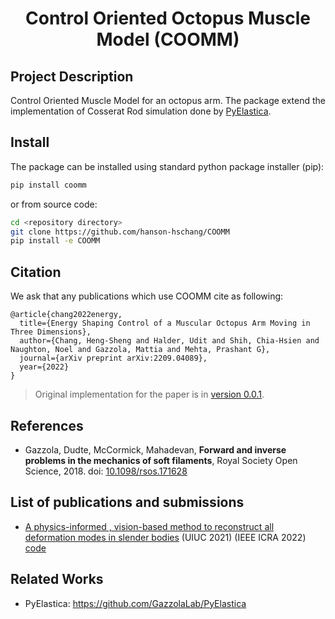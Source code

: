 <div align=center>
  <h1>Control Oriented Octopus Muscle Model (COOMM)</h1>
</div>

## Project Description

Control Oriented Muscle Model for an octopus arm. The package extend the implementation of Cosserat Rod simulation done by [PyElastica](https://github.com/GazzolaLab/PyElastica).

## Install

The package can be installed using standard python package installer (pip):

```bash
pip install coomm
```

or from source code:

```bash
cd <repository directory>
git clone https://github.com/hanson-hschang/COOMM
pip install -e COOMM
```
## Citation

We ask that any publications which use COOMM cite as following:

```
@article{chang2022energy,
  title={Energy Shaping Control of a Muscular Octopus Arm Moving in Three Dimensions},
  author={Chang, Heng-Sheng and Halder, Udit and Shih, Chia-Hsien and Naughton, Noel and Gazzola, Mattia and Mehta, Prashant G},
  journal={arXiv preprint arXiv:2209.04089},
  year={2022}
}
```

> Original implementation for the paper is in [version 0.0.1](https://github.com/hanson-hschang/COOMM/tree/v0.0.1.post2).

## References

- Gazzola, Dudte, McCormick, Mahadevan, <strong>Forward and inverse problems in the mechanics of soft filaments</strong>, Royal Society Open Science, 2018. doi: [10.1098/rsos.171628](https://doi.org/10.1098/rsos.171628)

## List of publications and submissions

- [A physics-informed , vision-based method to reconstruct all deformation modes in slender bodies](https://arxiv.org/abs/2109.08372) (UIUC 2021) (IEEE ICRA 2022) [code]( https://github.com/GazzolaLab/BR2-vision-based-smoothing)

## Related Works

- PyElastica: https://github.com/GazzolaLab/PyElastica

